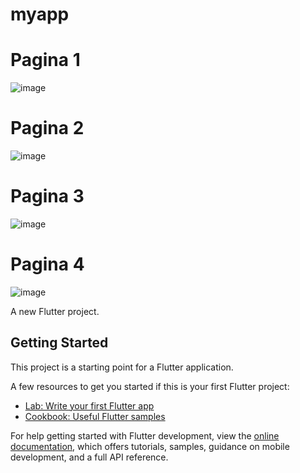 # myapp

# Pagina 1
![image](https://github.com/user-attachments/assets/efd077c3-a360-424a-871a-6cc16bcefd11)

# Pagina 2
![image](https://github.com/user-attachments/assets/1a13b2ec-f233-448d-926c-e0a0b41be53f)

# Pagina 3
![image](https://github.com/user-attachments/assets/4550281e-ff1d-49cc-a1c7-e1922910b128)

# Pagina 4
![image](https://github.com/user-attachments/assets/fb173918-042f-467e-8cde-2630dd8737e0)

A new Flutter project.

## Getting Started

This project is a starting point for a Flutter application.

A few resources to get you started if this is your first Flutter project:

- [Lab: Write your first Flutter app](https://docs.flutter.dev/get-started/codelab)
- [Cookbook: Useful Flutter samples](https://docs.flutter.dev/cookbook)

For help getting started with Flutter development, view the
[online documentation](https://docs.flutter.dev/), which offers tutorials,
samples, guidance on mobile development, and a full API reference.
